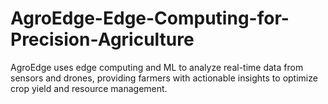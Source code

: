 # AgroEdge-Edge-Computing-for-Precision-Agriculture
AgroEdge uses edge computing and ML to analyze real-time data from sensors and drones, providing farmers with actionable insights to optimize crop yield and resource management.
